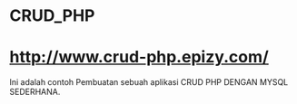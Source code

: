 # CRUD_PHP

# http://www.crud-php.epizy.com/ 

Ini adalah contoh Pembuatan sebuah aplikasi CRUD PHP DENGAN MYSQL SEDERHANA.

